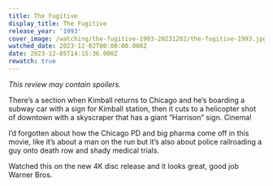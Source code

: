 ```yaml
---
title: The Fugitive
display_title: The Fugitive
release_year: '1993'
cover_image: /watching/the-fugitive-1993-20231202/the-fugitive-1993.jpg
watched_date: 2023-12-02T00:00:00.000Z
date: 2023-12-05T14:15:36.000Z
rewatch: true
---
```

_This review may contain spoilers._

There’s a section when Kimball returns to Chicago and he’s boarding a subway car with a sign for Kimball station, then it cuts to a helicopter shot of downtown with a skyscraper that has a giant “Harrison” sign. Cinema!

I’d forgotten about how the Chicago PD and big pharma come off in this movie, like it’s about a man on the run but it’s also about police railroading a guy onto death row and shady medical trials.

Watched this on the new 4K disc release and it looks great, good job Warner Bros.
